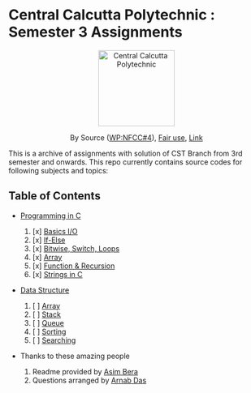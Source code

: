 # Central Calcutta Polytechnic : Semester 3 Assignments

<center>
<p><a href="https://en.wikipedia.org/wiki/Central_Calcutta_Polytechnic">
<img src="https://upload.wikimedia.org/wikipedia/en/c/c1/Central_Calcutta_Polytechnic.png" alt="Central Calcutta Polytechnic" width="150" height="150">
</a></p>

By <span title="must have been published or publicly displayed outside Wikipedia">Source</span> (<a href="//en.wikipedia.org/wiki/Wikipedia:Non-free_content_criteria#4" title="Wikipedia:Non-free content criteria">WP:NFCC#4</a>), <a href="//en.wikipedia.org/wiki/File:Central_Calcutta_Polytechnic.png" title="Fair use of copyrighted material in the context of Central Calcutta Polytechnic">Fair use</a>, <a href="https://en.wikipedia.org/w/index.php?curid=44025058">Link</a>
</center>

This is a archive of assignments with solution of CST Branch from 3rd semester and onwards.
This repo currently contains source codes for following subjects and topics:

## Table of Contents

- [Programming in C](programming_in_c)
  1. [x] [Basics I/O](programming_in_c/assignment_1)
  2. [x] [If-Else](programming_in_c/assignment_2)
  3. [x] [Bitwise, Switch, Loops](programming_in_c/assignment_3)
  4. [x] [Array](programming_in_c/assignment_4)
  5. [x] [Function & Recursion](programming_in_c/assignment_5)
  6. [x] [Strings in C](programming_in_c/assignment_6)
- [Data Structure](data_structure)
  1. [ ] [Array](data_structure/array)
  2. [ ] [Stack](data_structure/stack)
  3. [ ] [Queue](data_structure/queue)
  4. [ ] [Sorting](data_structure/sorting)
  5. [ ] [Searching](data_structure/searching)

- Thanks to these amazing people
    1. Readme provided by [Asim Bera](https://github.com/asimbera/)
    2. Questions arranged by [Arnab Das](https://github.com/Arnab-lit)